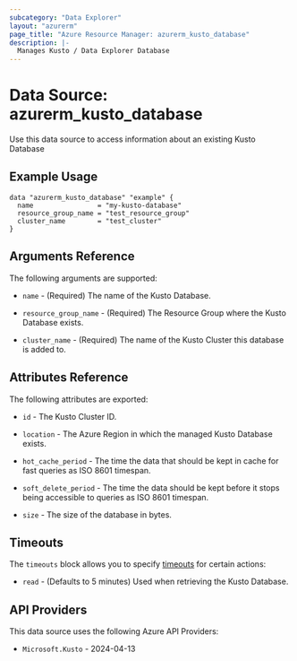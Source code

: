 ```yaml
---
subcategory: "Data Explorer"
layout: "azurerm"
page_title: "Azure Resource Manager: azurerm_kusto_database"
description: |-
  Manages Kusto / Data Explorer Database
---
```


# Data Source: azurerm_kusto_database

Use this data source to access information about an existing Kusto Database

## Example Usage

```hcl
data "azurerm_kusto_database" "example" {
  name                = "my-kusto-database"
  resource_group_name = "test_resource_group"
  cluster_name        = "test_cluster"
}
```

## Arguments Reference

The following arguments are supported:

* `name` - (Required) The name of the Kusto Database.

* `resource_group_name` - (Required) The Resource Group where the Kusto Database exists.

* `cluster_name` - (Required) The name of the Kusto Cluster this database is added to.

## Attributes Reference

The following attributes are exported:

* `id` - The Kusto Cluster ID.

* `location` - The Azure Region in which the managed Kusto Database exists.

* `hot_cache_period` - The time the data that should be kept in cache for fast queries as ISO 8601 timespan.

* `soft_delete_period` - The time the data should be kept before it stops being accessible to queries as ISO 8601 timespan.

* `size` - The size of the database in bytes.

## Timeouts

The `timeouts` block allows you to specify [timeouts](https://developer.hashicorp.com/terraform/language/resources/configure#define-operation-timeouts) for certain actions:

* `read` - (Defaults to 5 minutes) Used when retrieving the Kusto Database.

## API Providers
<!-- This section is generated, changes will be overwritten -->
This data source uses the following Azure API Providers:

* `Microsoft.Kusto` - 2024-04-13

